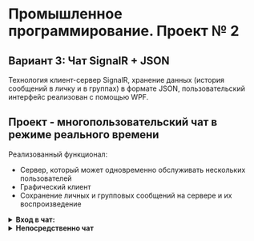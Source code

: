 # Промышленное программирование. Проект № 2

## Вариант 3: Чат SignalR + JSON
Технология клиент-сервер SignalR, хранение данных (история сообщений в личку и в группах) в формате JSON, 
пользовательский интерфейс реализован с помощью WPF.

## Проект - многопользовательский чат в режиме реального времени
Реализованный функционал:
* Сервер, который может одновременно обслуживать нескольких пользователей
* Графический клиент
* Сохранение личных и групповых сообщений на сервере и их воспроизведение

<details>
  <summary><strong>Вход в чат: </strong></summary>
  <p></p>
  ![alt text](https://github.com/EraserH/dotnet-2/blob/main/login_menu.jpg)
  
</details>

<details>
  <summary><strong>Непосредственно чат</strong></summary>
  <p></p>
  ![alt text](https://github.com/EraserH/dotnet-2/blob/main/main_chat.jpg)
  
</details>

